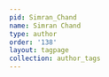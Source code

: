 ```yaml
---
pid: Simran_Chand
name: Simran Chand
type: author
order: '138'
layout: tagpage
collection: author_tags
---
```

